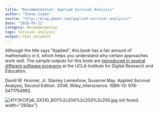 ```yaml
---
title: "Recommendation: Applied Survival Analysis"
author: "Steve Simon"
source: "http://blog.pmean.com/applied-survival-analysis/"
date: "2018-05-22"
category: Recommendation
tags: Survival analysis
output: html_document
---
```


Although the title says "Applied", this book has a fair amount of
mathematics in it, which helps you understand why certain approaches
work well. The sample outputs for this book are [reproduced in several
different software
programs](https://stats.idre.ucla.edu/other/examples/asa2/) at the UCLA
Institute for Digital Research and Education. 

<!---More--->

David W. Hosmer, Jr. Stanley Lemeshow, Susanne May. Applied Survival
Analysis, Second Edition. 2008. Wiley_interscience. ISBN-13:
978-0471754992.

![41Y3hCIFjdL._SX310_BO1%2c204%2c203%2c200_.jpg not found.](../../../web/images/18/applied-survival-analysis01.png)
width="260px"}


